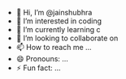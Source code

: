 - 👋 Hi, I’m @jainshubhra
- 👀 I’m interested in coding
- 🌱 I’m currently learning c
- 💞️ I’m looking to collaborate on 
- 📫 How to reach me ...
- 😄 Pronouns: ...
- ⚡ Fun fact: ...

<!---
jainshubhra/jainshubhra is a ✨ special ✨ repository because its `README.md` (this file) appears on your GitHub profile.
You can click the Preview link to take a look at your changes.
--->

